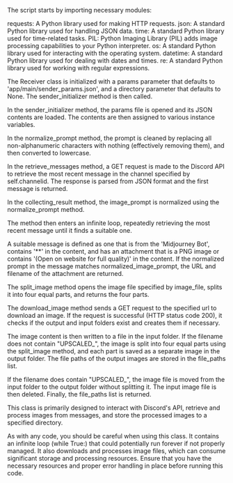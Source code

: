 The script starts by importing necessary modules:

requests: A Python library used for making HTTP requests.
json: A standard Python library used for handling JSON data.
time: A standard Python library used for time-related tasks.
PIL: Python Imaging Library (PIL) adds image processing capabilities to your Python interpreter.
os: A standard Python library used for interacting with the operating system.
datetime: A standard Python library used for dealing with dates and times.
re: A standard Python library used for working with regular expressions.

The Receiver class is initialized with a params parameter that defaults to 'app/main/sender_params.json', and a directory parameter that defaults to None. The sender_initializer method is then called.

In the sender_initializer method, the params file is opened and its JSON contents are loaded. The contents are then assigned to various instance variables.

In the normalize_prompt method, the prompt is cleaned by replacing all non-alphanumeric characters with nothing (effectively removing them), and then converted to lowercase.

In the retrieve_messages method, a GET request is made to the Discord API to retrieve the most recent message in the channel specified by self.channelid. The response is parsed from JSON format and the first message is returned.

In the collecting_result method, the image_prompt is normalized using the normalize_prompt method.

The method then enters an infinite loop, repeatedly retrieving the most recent message until it finds a suitable one.

A suitable message is defined as one that is from the 'Midjourney Bot', contains '**' in the content, and has an attachment that is a PNG image or contains '(Open on website for full quality)' in the content. If the normalized prompt in the message matches normalized_image_prompt, the URL and filename of the attachment are returned.

The split_image method opens the image file specified by image_file, splits it into four equal parts, and returns the four parts.

The download_image method sends a GET request to the specified url to download an image. If the request is successful (HTTP status code 200), it checks if the output and input folders exist and creates them if necessary.

The image content is then written to a file in the input folder. If the filename does not contain "UPSCALED_", the image is split into four equal parts using the split_image method, and each part is saved as a separate image in the output folder. The file paths of the output images are stored in the file_paths list.

If the filename does contain "UPSCALED_", the image file is moved from the input folder to the output folder without splitting it. The input image file is then deleted. Finally, the file_paths list is returned.

This class is primarily designed to interact with Discord's API, retrieve and process images from messages, and store the processed images to a specified directory.

As with any code, you should be careful when using this class. It contains an infinite loop (while True:) that could potentially run forever if not properly managed. It also downloads and processes image files, which can consume significant storage and processing resources. Ensure that you have the necessary resources and proper error handling in place before running this code.